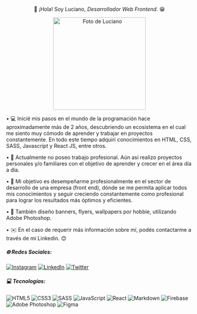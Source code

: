 <p align="center">👋 ¡Hola! Soy Luciano, <i>Desarrollador Web Frontend.</i> 😁</p>

<p align="center">
  <img src="https://pbs.twimg.com/profile_images/1455761279423946753/6XNcN3xQ_400x400.jpg" alt="Foto de Luciano" width="250px" height="250px">
</p>



<p>
    • 💻 Inicié mis pasos en el mundo de la programación hace aproximadamente más de 2 años, descubriendo un ecosistema en el cual me siento muy cómodo de aprender y trabajar en proyectos constantemente. En todo este tiempo adquirí conocimientos en HTML, CSS, SASS, Javascript y React JS, entre otros.
</p>
<p>
    • 💼 Actualmente no poseo trabajo profesional. Aún así realizo proyectos personales y/o familiares con el objetivo de aprender y crecer en el área día a día.
</p>
<p>
    • 🎯 Mi objetivo es desempeñarme profesionalmente en el sector de desarrollo de una empresa (front end), dónde se me permita aplicar todos mis conocimientos y seguir creciendo constantemente como profesional para lograr los resultados más óptimos y eficientes.
</p>
<p>
    • 🎨 También diseño banners, flyers, wallpapers por hobbie, utilizando Adobe Photoshop.
</p>
<p>
    • ✉️ En el caso de requerir más información sobre mí, podés contactarme a través de mi Linkedin. 😊
</p>


##### 🌐 Redes Sociales:
[![Instagram](https://img.shields.io/badge/Instagram-%23E4405F.svg?logo=Instagram&logoColor=white)](https://instagram.com/luchofseven) [![LinkedIn](https://img.shields.io/badge/LinkedIn-%230077B5.svg?logo=linkedin&logoColor=white)](https://linkedin.com/in/luchofseven) [![Twitter](https://img.shields.io/badge/Twitter-%231DA1F2.svg?logo=Twitter&logoColor=white)](https://twitter.com/luchofseven) 

##### 💻 Tecnologías:
![HTML5](https://img.shields.io/badge/html5-%23E34F26.svg?style=for-the-badge&logo=html5&logoColor=white) ![CSS3](https://img.shields.io/badge/css3-%231572B6.svg?style=for-the-badge&logo=css3&logoColor=white) ![SASS](https://img.shields.io/badge/SASS-hotpink.svg?style=for-the-badge&logo=SASS&logoColor=white) ![JavaScript](https://img.shields.io/badge/javascript-%23323330.svg?style=for-the-badge&logo=javascript&logoColor=%23F7DF1E) ![React](https://img.shields.io/badge/react-%2320232a.svg?style=for-the-badge&logo=react&logoColor=%2361DAFB) ![Markdown](https://img.shields.io/badge/markdown-%23000000.svg?style=for-the-badge&logo=markdown&logoColor=white) ![Firebase](https://img.shields.io/badge/firebase-%23039BE5.svg?style=for-the-badge&logo=firebase) ![Adobe Photoshop](https://img.shields.io/badge/adobephotoshop-%2331A8FF.svg?style=for-the-badge&logo=adobephotoshop&logoColor=white) 	![Figma](https://img.shields.io/badge/figma-%23F24E1E.svg?style=for-the-badge&logo=figma&logoColor=white)

